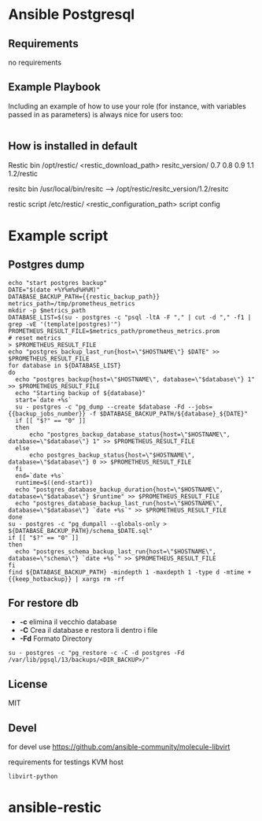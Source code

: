 Ansible Postgresql
=========

Requirements
------------
no requirements

Example Playbook
----------------

Including an example of how to use your role (for instance, with variables passed in as parameters) is always nice for users too:
```yaml

```

## How is installed in default

Restic bin    /opt/restic/                           <restic_download_path>
                          resitc_version/
                                         0.7
                                         0.8
                                         0.9
                                         1.1
                                         1.2/restic

resitc bin    /usr/local/bin/resitc --> /opt/restic/resitc_version/1.2/resitc

restic script /etc/restic/                           <restic_configuration_path>
                         script
                         config


# Example script

## Postgres dump
```
echo "start postgres backup"
DATE="$(date +%Y%m%d%H%M)"
DATABASE_BACKUP_PATH={{restic_backup_path}}
metrics_path=/tmp/prometheus_metrics
mkdir -p $metrics_path
DATABASE_LIST=$(su - postgres -c "psql -ltA -F "," | cut -d "," -f1 | grep -vE '(template|postgres)'")
PROMETHEUS_RESULT_FILE=$metrics_path/prometheus_metrics.prom
# reset metrics
> $PROMETHEUS_RESULT_FILE
echo "postgres_backup_last_run{host=\"$HOSTNAME\"} $DATE" >> $PROMETHEUS_RESULT_FILE
for database in ${DATABASE_LIST}
do
  echo "postgres_backup{host=\"$HOSTNAME\", database=\"$database\"} 1" >> $PROMETHEUS_RESULT_FILE
  echo "Starting backup of ${database}"
  start=`date +%s`
  su - postgres -c "pg_dump --create $database -Fd --jobs={{backup_jobs_number}} -f $DATABASE_BACKUP_PATH/${database}_${DATE}"
  if [[ "$?" == "0" ]]
  then
      echo "postgres_backup_database_status{host=\"$HOSTNAME\", database=\"$database\"} 1" >> $PROMETHEUS_RESULT_FILE
  else
      echo postgres_backup_status{host=\"$HOSTNAME\", database=\"$database\"} 0 >> $PROMETHEUS_RESULT_FILE
  fi
  end=`date +%s`
  runtime=$((end-start))
  echo "postgres_database_backup_duration{host=\"$HOSTNAME\", database=\"$database\"} $runtime" >> $PROMETHEUS_RESULT_FILE
  echo "postgres_database_backup_last_run{host=\"$HOSTNAME\", database=\"$database\"} `date +%s`" >> $PROMETHEUS_RESULT_FILE
done
su - postgres -c "pg_dumpall --globals-only > ${DATABASE_BACKUP_PATH}/schema_$DATE.sql"
if [[ "$?" == "0" ]]
then
  echo "postgres_schema_backup_last_run{host=\"$HOSTNAME\", database=\"schema\"} `date +%s`" >> $PROMETHEUS_RESULT_FILE
fi
find ${DATABASE_BACKUP_PATH} -mindepth 1 -maxdepth 1 -type d -mtime +{{keep_hotbackup}} | xargs rm -rf
```


## For restore db
- **-c**  elimina il vecchio database
- **-C**  Crea il database e restora li dentro i file
- **-Fd** Formato Directory

```
su - postgres -c "pg_restore -c -C -d postgres -Fd /var/lib/pgsql/13/backups/<DIR_BACKUP>/"
```

License
-------

MIT

## Devel
for devel use
https://github.com/ansible-community/molecule-libvirt

requirements for testings
KVM host
```
libvirt-python
```
# ansible-restic
